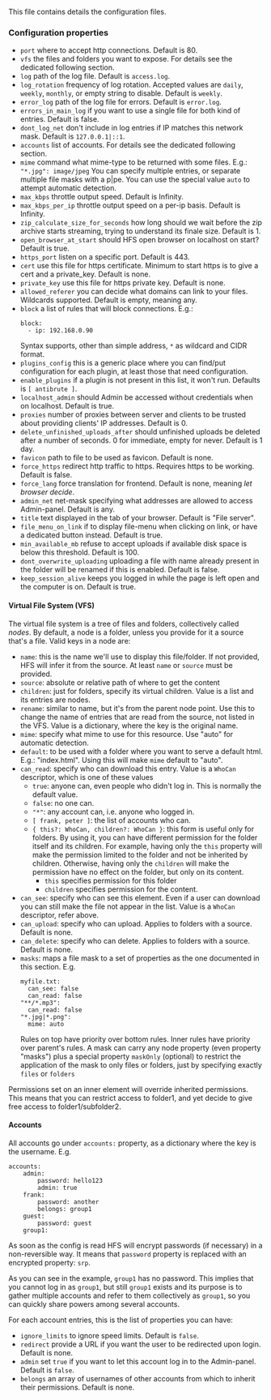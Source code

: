 This file contains details the configuration files.

### Configuration properties
- `port` where to accept http connections. Default is 80.
- `vfs` the files and folders you want to expose. For details see the dedicated following section.
- `log` path of the log file. Default is `access.log`.
- `log_rotation` frequency of log rotation. Accepted values are `daily`, `weekly`, `monthly`, or empty string to disable. Default is `weekly`.
- `error_log` path of the log file for errors. Default is `error.log`.
- `errors_in_main_log` if you want to use a single file for both kind of entries. Default is false.
- `dont_log_net` don't include in log entries if IP matches this network mask. Default is `127.0.0.1|::1`.
- `accounts` list of accounts. For details see the dedicated following section.
- `mime` command what mime-type to be returned with some files.
  E.g.: `"*.jpg": image/jpeg`
  You can specify multiple entries, or separate multiple file masks with a p|pe.
  You can use the special value `auto` to attempt automatic detection.
- `max_kbps` throttle output speed. Default is Infinity.
- `max_kbps_per_ip` throttle output speed on a per-ip basis. Default is Infinity.
- `zip_calculate_size_for_seconds` how long should we wait before the zip archive starts streaming, trying to understand its finale size. Default is 1.
- `open_browser_at_start` should HFS open browser on localhost on start? Default is true.
- `https_port` listen on a specific port. Default is 443.
- `cert` use this file for https certificate. Minimum to start https is to give a cert and a private_key. Default is none.
- `private_key` use this file for https private key. Default is none.
- `allowed_referer` you can decide what domains can link to your files. Wildcards supported. Default is empty, meaning any.
- `block` a list of rules that will block connections. E.g.:
    ```
    block:
      - ip: 192.168.0.90
    ```
  Syntax supports, other than simple address, `*` as wildcard and CIDR format.
- `plugins_config` this is a generic place where you can find/put configuration for each plugin, at least those that need configuration.
- `enable_plugins` if a plugin is not present in this list, it won't run. Defaults is `[ antibrute ]`.
- `localhost_admin` should Admin be accessed without credentials when on localhost. Default is true.
- `proxies` number of proxies between server and clients to be trusted about providing clients' IP addresses. Default is 0.
- `delete_unfinished_uploads_after` should unfinished uploads be deleted after a number of seconds. 0 for immediate, empty for never. Default is 1 day.
- `favicon` path to file to be used as favicon. Default is none.
- `force_https` redirect http traffic to https. Requires https to be working. Default is false.
- `force_lang` force translation for frontend. Default is none, meaning *let browser decide*.
- `admin_net` net-mask specifying what addresses are allowed to access Admin-panel. Default is any.
- `title` text displayed in the tab of your browser. Default is "File server".
- `file_menu_on_link` if to display file-menu when clicking on link, or have a dedicated button instead. Default is true.
- `min_available_mb` refuse to accept uploads if available disk space is below this threshold. Default is 100.
- `dont_overwrite_uploading` uploading a file with name already present in the folder will be renamed if this is enabled. Default is false.
- `keep_session_alive` keeps you logged in while the page is left open and the computer is on. Default is true.

#### Virtual File System (VFS)

The virtual file system is a tree of files and folders, collectively called *nodes*.
By default, a node is a folder, unless you provide for it a source that's a file.
Valid keys in a node are:
- `name`: this is the name we'll use to display this file/folder. If not provided, HFS will infer it from the source. At least `name` or `source` must be provided.
- `source`: absolute or relative path of where to get the content
- `children`: just for folders, specify its virtual children.
  Value is a list and its entries are nodes.
- `rename`: similar to name, but it's  from the parent node point.
  Use this to change the name of  entries that are read from the source, not listed in the VFS.
  Value is a dictionary, where the key is the original name.
- `mime`: specify what mime to use for this resource. Use "auto" for automatic detection.
- `default`: to be used with a folder where you want to serve a default html. E.g.: "index.html". Using this will make `mime` default to "auto".
- `can_read`: specify who can download this entry. Value is a `WhoCan` descriptor, which is one of these values
    - `true`: anyone can, even people who didn't log in. This is normally the default value.
    - `false`: no one can.
    - `"*"`: any account can, i.e. anyone who logged in.
    - `[ frank, peter ]`: the list of accounts who can.
    - `{ this?: WhoCan, children?: WhoCan }`: this form is useful only for folders. By using it, you can have
      different permission for the folder itself and its children. For example, having only the `this` property
      will make the permission limited to the folder and not be inherited by children. Otherwise, having only
      the `children` will make the permission have no effect on the folder, but only on its content.  
        - `this` specifies permission for this folder
        - `children` specifies permission for the content.
- `can_see`: specify who can see this element. Even if a user can download you can still make the file not appear in the list.
  Value is a `WhoCan` descriptor, refer above.
- `can_upload`: specify who can upload. Applies to folders with a source. Default is none.
- `can_delete`: specify who can delete. Applies to folders with a source. Default is none.
- `masks`: maps a file mask to a set of properties as the one documented in this section. E.g.
  ```
  myfile.txt:
    can_see: false
    can_read: false
  "**/*.mp3":
    can_read: false
  "*.jpg|*.png": 
    mime: auto
  ```
  Rules on top have priority over bottom rules. Inner rules have priority over parent's rules.
  A mask can carry any node property (even property "masks") plus a special property `maskOnly` (optional) to restrict
  the application of the mask to only files or folders, just by specifying exactly `files` or `folders`

Permissions set on an inner element will override inherited permissions. This means that you can restrict access to folder1,
and yet decide to give free access to folder1/subfolder2.

#### Accounts

All accounts go under `accounts:` property, as a dictionary where the key is the username.
E.g.
```
accounts:
    admin:
        password: hello123
        admin: true
    frank:
        password: another
        belongs: group1
    guest:
        password: guest
    group1:
```

As soon as the config is read HFS will encrypt passwords (if necessary) in a non-reversible way. It means that `password` property is replaced with an encrypted property: `srp`.

As you can see in the example, `group1` has no password. This implies that you cannot log in as `group1`, but still `group1` exists and its purpose is to
gather multiple accounts and refer to them collectively as `group1`, so you can quickly share powers among several accounts.

For each account entries, this is the list of properties you can have:

- `ignore_limits` to ignore speed limits. Default is `false`.
- `redirect` provide a URL if you want the user to be redirected upon login. Default is none.
- `admin` set `true` if you want to let this account log in to the Admin-panel. Default is `false`.
- `belongs` an array of usernames of other accounts from which to inherit their permissions. Default is none.
